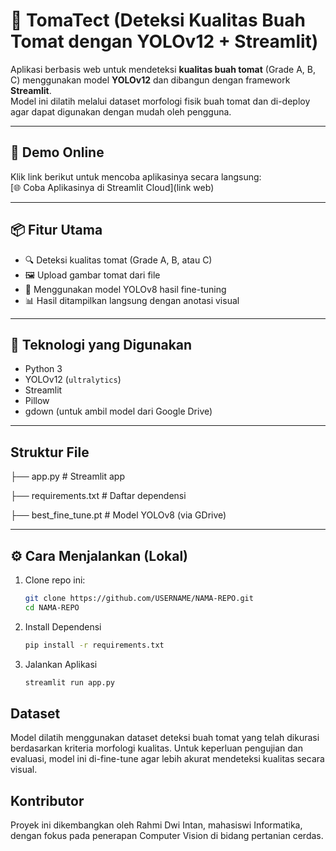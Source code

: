 # 🍅 TomaTect (Deteksi Kualitas Buah Tomat dengan YOLOv12 + Streamlit)

Aplikasi berbasis web untuk mendeteksi **kualitas buah tomat** (Grade A, B, C) menggunakan model **YOLOv12** dan dibangun dengan framework **Streamlit**.  
Model ini dilatih melalui dataset morfologi fisik buah tomat dan di-deploy agar dapat digunakan dengan mudah oleh pengguna.

---

## 🚀 Demo Online
Klik link berikut untuk mencoba aplikasinya secara langsung:  
[🌐 Coba Aplikasinya di Streamlit Cloud](link web)

---

## 📦 Fitur Utama

- 🔍 Deteksi kualitas tomat (Grade A, B, atau C)
- 🖼️ Upload gambar tomat dari file
- 🤖 Menggunakan model YOLOv8 hasil fine-tuning
- 📊 Hasil ditampilkan langsung dengan anotasi visual

---

## 🧠 Teknologi yang Digunakan

- Python 3
- YOLOv12 (`ultralytics`)
- Streamlit
- Pillow
- gdown (untuk ambil model dari Google Drive)

---

## Struktur File
   ├── app.py # Streamlit app
   
   ├── requirements.txt # Daftar dependensi
   
   ├── best_fine_tune.pt # Model YOLOv8 (via GDrive)


---

## ⚙️ Cara Menjalankan (Lokal)

1. Clone repo ini:
   ```bash
   git clone https://github.com/USERNAME/NAMA-REPO.git
   cd NAMA-REPO

2. Install Dependensi
   ```bash
   pip install -r requirements.txt

4. Jalankan Aplikasi
   ```bash
   streamlit run app.py

## Dataset
Model dilatih menggunakan dataset deteksi buah tomat yang telah dikurasi berdasarkan kriteria morfologi kualitas.
Untuk keperluan pengujian dan evaluasi, model ini di-fine-tune agar lebih akurat mendeteksi kualitas secara visual.

## Kontributor
Proyek ini dikembangkan oleh Rahmi Dwi Intan, mahasiswi Informatika, dengan fokus pada penerapan Computer Vision di bidang pertanian cerdas.
